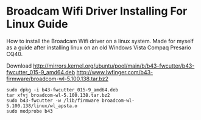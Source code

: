 # Broadcam Wifi Driver Installing For Linux Guide
How to install the Broadcam Wifi driver on a linux system. Made for myself as a guide after installing linux on an old Windows Vista Compaq Presario CQ40.

Download http://mirrors.kernel.org/ubuntu/pool/main/b/b43-fwcutter/b43-fwcutter_015-9_amd64.deb
         http://www.lwfinger.com/b43-firmware/broadcom-wl-5.100.138.tar.bz2
         
```
sudo dpkg -i b43-fwcutter_015-9_amd64.deb
tar xfvj broadcom-wl-5.100.138.tar.bz2
sudo b43-fwcutter -w /lib/firmware broadcom-wl-5.100.138/linux/wl_apsta.o
sudo modprobe b43
```
